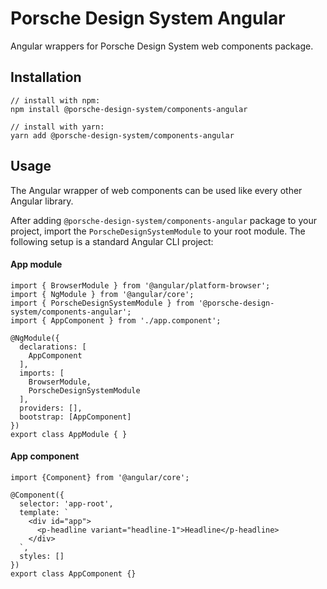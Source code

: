 # Porsche Design System Angular
Angular wrappers for Porsche Design System web components package.  


## Installation
``` 
// install with npm:
npm install @porsche-design-system/components-angular

// install with yarn:
yarn add @porsche-design-system/components-angular
```

## Usage
The Angular wrapper of web components can be used like every other Angular library. 

After adding `@porsche-design-system/components-angular` package to your project, import the `PorscheDesignSystemModule` to your root module. 
The following setup is a standard Angular CLI project:

#### App module
``` 
import { BrowserModule } from '@angular/platform-browser';
import { NgModule } from '@angular/core';
import { PorscheDesignSystemModule } from '@porsche-design-system/components-angular';
import { AppComponent } from './app.component';

@NgModule({
  declarations: [
    AppComponent
  ],
  imports: [
    BrowserModule,
    PorscheDesignSystemModule
  ],
  providers: [],
  bootstrap: [AppComponent]
})
export class AppModule { }

``` 

#### App component
``` 
import {Component} from '@angular/core';

@Component({
  selector: 'app-root',
  template: `
    <div id="app">
      <p-headline variant="headline-1">Headline</p-headline>
    </div>
  `,
  styles: []
})
export class AppComponent {}
```